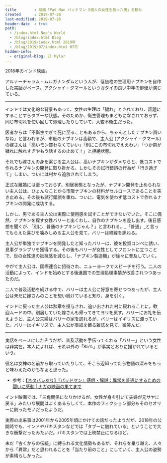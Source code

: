 ```yaml
---
title        : 映画「Pad Man パッドマン 5億人の女性を救った男」を観た
created      : 2019-07-26
last-modified: 2019-07-26
header-date  : true
path:
  - /index.html Neo's World
  - /blog/index.html Blog
  - /blog/2019/index.html 2019年
  - /blog/2019/07/index.html 07月
hidden-info:
  - original-blog: El Mylar
---
```


2018年のインド映画。

アルナーチャラム・ムルガナンダムという人が、低価格の生理用ナプキンを自作した実話がベース。アクシャイ・クマールというガタイの良い中年の俳優が演じている。

---

インドでは文化的な背景もあって、女性の生理は「穢れ」とされており、話題にすることすらタブーな状態。そのためか、衛生管理もまともになされておらず、同じ布切れを使い回して処理したりしていて、大変不衛生だった。

医者からは「不衛生すぎて死に至ることもあるから、ちゃんとしたナプキン買いなね」と言われるが、市販のナプキンは高額で、主人公 (アクシャイ・クマール) の嫁さんは「高いモン買わなくていい」「別にこの布切れでええわい」「つか男が穢れに触れすぎやもう話するの止めて！」と拒絶状態。

それでも嫁さんの身を案じる主人公は、高いナプキンがダメならと、低コストで作れるナプキンの開発に取り掛かる。しかしその試行錯誤の行為が「行き過ぎて」しまい、ついには村から追放されてしまう。

正式な離婚には至っておらず、別居状態となったが、ナプキン開発を止められない主人公は、ひょんなことから市販ナプキンの材料がセルロースであることを突き止める。その後も試行錯誤を重ね、ついに、電気を使わず低コストで作れるナプキンの開発に成功する。

しかし、男である主人公は実際に使用感を試すことができないでいた。そこに偶然、ナプキンを探す女性バリーと出くわし、自作のナプキンを差し出す。後日感想を聞くが、「別に、普通のナプキンじゃん？」と言われる。_「普通」_と言ってもらえた喜びを噛みしめる主人公を見て、バリーは経緯を訊ねる。

主人公が単独でナプキンを開発したと知ったバリーは、彼を投資コンペに誘い、見事グランプリを獲得する。その後もバリーが女性としてフロントに立つことで、世の女性達の抵抗感を減らし、「ナプキン製造機」が徐々に普及していく。

やがて主人公は、国際連合に招待され、ニューヨークでスピーチを行う。二人の活動によって、インドを始めとする後進国での生理処理事情が改善されつつあったのだ。

二人で普及活動を続ける中で、バリーは主人公に好意を寄せつつあったが、主人公は未だに嫁さんのことを想い続けていると知り、身を引く。

インドに戻った主人公は勲章を授与され、追い出された村に戻れることに。歓迎ムードの中、別居していた嫁さんも帰ってきてヨリを戻す。バリーにお礼を伝えようと、主人公夫婦はバリーの家を訪れるが、バリーはイギリスに渡っていた。バリーはイギリスで、主人公が表紙を飾る雑誌を見て、微笑んだ。

---

実話をベースにしたそうだが、普及活動を手伝ってくれる「バリー」という女性は非実在。本人によれば、それ以外の「85%」が事実どおりに描かれているという。

役名は女神の名前から取っていたりして、そこら辺知ってたら物語の深みをもっと味わえたのかもなぁと思った。

- 参考：[【ネタバレあり】『パッドマン』感想・解説：異常を普通にするための闘いに感動 | ナガの映画の果てまで](https://www.club-typhoon.com/archives/2018/12/07/padman.html)

インド映画では、「三角関係になりかけるが、女性が身を引いて夫婦が元サヤに戻る」みたいな展開はよくあるらしくて、本作のフィクション部分もそのセオリーに則ったモノだったようだ。

実際の出来事は2001年から2005年頃にかけての話だったようだが、2018年の公開時でも、インドやパキスタンなどでは「タブーに触れている」ということで大きな衝撃だったみたいだ。パキスタンでは上映禁止になるほど。

未だ「古くからの伝統」に縛られる文化情勢もあるが、それらを乗り越え、人々から「異常」だと思われることを「当たり前のこと」にしていく、主人公の姿勢が素晴らしかった。
